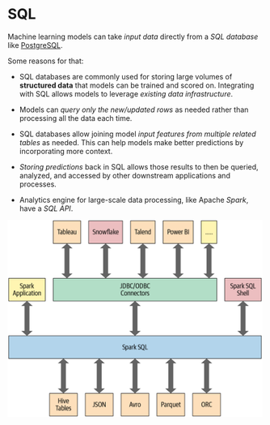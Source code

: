 # SQL

Machine learning models can take *input data* directly from a *SQL database* like [PostgreSQL](https://www.postgresql.org/).

Some reasons for that:

- SQL databases are commonly used for storing large volumes of **structured data** that models can be trained and scored on. Integrating with SQL allows models to leverage *existing data infrastructure*.

- Models can *query only the new/updated rows* as needed rather than processing all the data each time.

- SQL databases allow joining model *input features from multiple related tables* as needed. This can help models make better predictions by incorporating more context.

- *Storing predictions* back in SQL allows those results to then be queried, analyzed, and accessed by other downstream applications and processes.

- Analytics engine for large-scale data processing, like Apache *Spark*, have a *SQL API*.

![](spark_sql.png)

